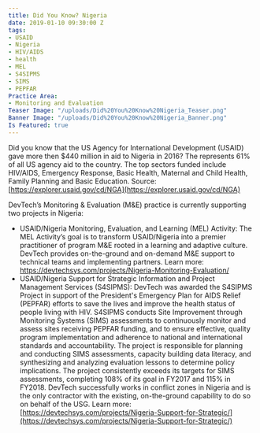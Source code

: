 ```yaml
---
title: Did You Know? Nigeria
date: 2019-01-10 09:30:00 Z
tags:
- USAID
- Nigeria
- HIV/AIDS
- health
- MEL
- S4SIPMS
- SIMS
- PEPFAR
Practice Area:
- Monitoring and Evaluation
Teaser Image: "/uploads/Did%20You%20Know%20Nigeria_Teaser.png"
Banner Image: "/uploads/Did%20You%20Know%20Nigeria_Banner.png"
Is Featured: true
---
```


Did you know that the US Agency for International Development (USAID) gave more then $440 million in aid to Nigeria in 2016?  The represents 61% of all US agency aid to the country. The top sectors funded include HIV/AIDS, Emergency Response, Basic Health, Maternal and Child Health, Family Planning and Basic Education. Source: [https://explorer.usaid.gov/cd/NGA](https://explorer.usaid.gov/cd/NGA)

DevTech’s Monitoring & Evaluation (M&E) practice is currently supporting two projects in Nigeria:
* USAID/Nigeria Monitoring, Evaluation, and Learning (MEL) Activity:  The MEL Activity’s goal is to transform USAID/Nigeria into a premier practitioner of program M&E rooted in a learning and adaptive culture.  DevTech provides on-the-ground and on-demand M&E support to technical teams and implementing partners. Learn more: https://devtechsys.com/projects/Nigeria-Monitoring-Evaluation/
* USAID/Nigeria Support for Strategic Information and Project Management Services (S4SIPMS): DevTech was awarded the S4SIPMS Project in support of the President's Emergency Plan for AIDS Relief (PEPFAR) efforts to save the lives and improve the health status of people living with HIV. S4SIPMS conducts Site Improvement through Monitoring Systems (SIMS) assessments to continuously monitor and assess sites receiving PEPFAR funding, and to ensure effective, quality program implementation and adherence to national and international standards and accountability. The project is responsible for planning and conducting SIMS assessments, capacity building data literacy, and synthesizing and analyzing evaluation lessons to determine policy implications. The project consistently exceeds its targets for SIMS assessments, completing 108% of its goal in FY2017 and 115% in FY2018. DevTech successfully works in conflict zones in Nigeria and is the only contractor with the existing, on-the-ground capability to do so on behalf of the USG. Learn more: [https://devtechsys.com/projects/Nigeria-Support-for-Strategic/](https://devtechsys.com/projects/Nigeria-Support-for-Strategic/)
